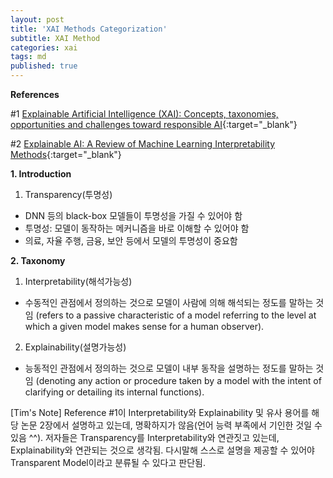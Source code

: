 ```yaml
---
layout: post
title: 'XAI Methods Categorization'
subtitle: XAI Method
categories: xai
tags: md
published: true
---
```

**References**

#1 [Explainable Artificial Intelligence (XAI): Concepts, taxonomies, opportunities and challenges toward responsible AI](https://arxiv.org/pdf/1910.10045.pdf){:target="_blank"}
  
#2 [Explainable AI: A Review of Machine Learning Interpretability Methods](https://www.mdpi.com/1099-4300/23/1/18){:target="_blank"}

**1. Introduction**

1) Transparency(투명성)
- DNN 등의 black-box 모델들이 투명성을 가질 수 있어야 함
- 투명성: 모델이 동작하는 메커니즘을 바로 이해할 수 있어야 함
- 의료, 자율 주행, 금융, 보안 등에서 모델의 투명성이 중요함

**2. Taxonomy**

1) Interpretability(해석가능성)
- 수동적인 관점에서 정의하는 것으로 모델이 사람에 의해 해석되는 정도를 말하는 것임 (refers to a passive characteristic of a model referring to the level at which a given model makes sense for a human observer).

2) Explainability(설명가능성)
- 능동적인 관점에서 정의하는 것으로 모델이 내부 동작을 설명하는 정도를 말하는 것임 (denoting any action or procedure taken by a model with the intent of clarifying or detailing its internal functions).

[Tim's Note] Reference #1이 Interpretability와 Explainability 및 유사 용어를 해당 논문 2장에서 설명하고 있는데, 명확하지가 않음(언어 능력 부족에서 기인한 것일 수 있음 ^^). 저자들은 Transparency를 Interpretability와 연관짓고 있는데, Explainability와 연관되는 것으로 생각됨. 다시말해 스스로 설명을 제공할 수 있어야 Transparent Model이라고 분류될 수 있다고 판단됨.